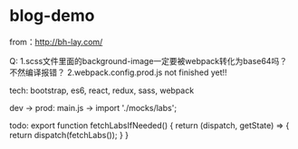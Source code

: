 # blog-demo
from：http://bh-lay.com/

Q:
1.scss文件里面的background-image一定要被webpack转化为base64吗？不然编译报错？
2.webpack.config.prod.js not finished yet!!

tech:
bootstrap, es6, react, redux, sass, webpack

dev -> prod:
main.js -> import './mocks/labs';

todo:
export function fetchLabsIfNeeded() {
	return (dispatch, getState) => {
 		return dispatch(fetchLabs());
 	}
}
